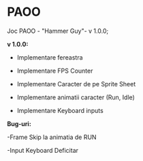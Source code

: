 # PAOO

Joc PAOO - "Hammer Guy"- v 1.0.0;

<strong>v 1.0.0:</strong>

- Implementare fereastra

- Implementare FPS Counter

- Implementare Caracter de pe Sprite Sheet

- Implementare animatii caracter (Run, Idle)

- Implementare Keyboard inputs

<b>Bug-uri:</b> 

-Frame Skip la animatia de RUN

-Input Keyboard Deficitar
         
